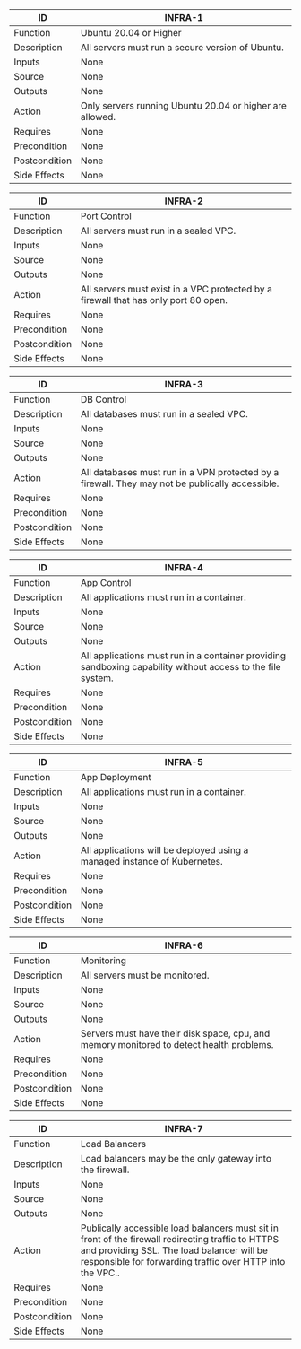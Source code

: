 | ID | INFRA-1 |
| --- | --- |
| Function | Ubuntu 20.04 or Higher |
| Description | All servers must run a secure version of Ubuntu. |
| Inputs | None |
| Source | None |
| Outputs | None |
| Action | Only servers running Ubuntu 20.04 or higher are allowed. |
| Requires | None |
| Precondition | None |
| Postcondition | None |
| Side Effects | None |

| ID | INFRA-2 |
| --- | --- |
| Function | Port Control |
| Description | All servers must run in a sealed VPC. |
| Inputs | None |
| Source | None |
| Outputs | None |
| Action | All servers must exist in a VPC protected by a firewall that has only port 80 open. |
| Requires | None |
| Precondition | None |
| Postcondition | None |
| Side Effects | None |

| ID | INFRA-3 |
| --- | --- |
| Function | DB Control |
| Description | All databases must run in a sealed VPC. |
| Inputs | None |
| Source | None |
| Outputs | None |
| Action | All databases must run in a VPN protected by a firewall.  They may not be publically accessible. |
| Requires | None |
| Precondition | None |
| Postcondition | None |
| Side Effects | None |

| ID | INFRA-4 |
| --- | --- |
| Function | App Control |
| Description | All applications must run in a container. |
| Inputs | None |
| Source | None |
| Outputs | None |
| Action | All applications must run in a container providing sandboxing capability without access to the file system. |
| Requires | None |
| Precondition | None |
| Postcondition | None |
| Side Effects | None |

| ID | INFRA-5 |
| --- | --- |
| Function | App Deployment |
| Description | All applications must run in a container. |
| Inputs | None |
| Source | None |
| Outputs | None |
| Action | All applications will be deployed using a managed instance of Kubernetes. |
| Requires | None |
| Precondition | None |
| Postcondition | None |
| Side Effects | None |

| ID | INFRA-6 |
| --- | --- |
| Function | Monitoring |
| Description | All servers must be monitored. |
| Inputs | None |
| Source | None |
| Outputs | None |
| Action | Servers must have their disk space, cpu, and memory monitored to detect health problems. |
| Requires | None |
| Precondition | None |
| Postcondition | None |
| Side Effects | None |

| ID | INFRA-7 |
| --- | --- |
| Function | Load Balancers |
| Description | Load balancers may be the only gateway into the firewall. |
| Inputs | None |
| Source | None |
| Outputs | None |
| Action | Publically accessible load balancers must sit in front of the firewall redirecting traffic to HTTPS and providing SSL. The load balancer will be responsible for forwarding traffic over HTTP into the VPC.. |
| Requires | None |
| Precondition | None |
| Postcondition | None |
| Side Effects | None |